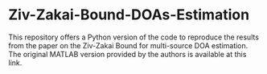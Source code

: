 # Ziv-Zakai-Bound-DOAs-Estimation
This repository offers a Python version of the code to reproduce the results from the paper on the Ziv-Zakai Bound for multi-source DOA estimation. The original MATLAB version provided by the authors is available at this link. 
